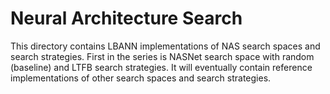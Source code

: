 # Neural Architecture Search

This directory contains LBANN implementations of NAS search spaces and search strategies. 
First in the series is NASNet search space with random (baseline) and LTFB search strategies.
It will eventually contain reference implementations of other search spaces and search strategies.

